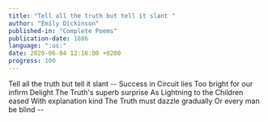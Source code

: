 ```yaml
---
title: "Tell all the truth but tell it slant "
author: "Emily Dickinson"
published-in: "Complete Poems"
publication-date: 1886
language: ":us:"
date: 2020-06-04 12:16:00 +0200
progress: 100
---
```

Tell all the truth but tell it slant --
Success in Circuit lies
Too bright for our infirm Delight
The Truth's superb surprise
As Lightning to the Children eased
With explanation kind
The Truth must dazzle gradually
Or every man be blind --
